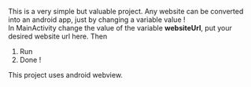This is a very simple but valuable project. Any website can be converted into an android app, just by changing a variable value ! <br>
In MainActivity change the value of the variable <b>websiteUrl</b>, put your desired website url here. Then <br>
1. Run <br>
2. Done ! <br>

This project uses android webview.
